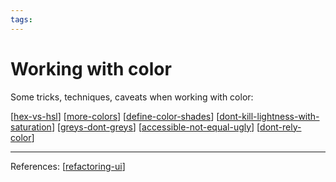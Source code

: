 ```yaml
--- 
tags:
---
```


# Working with color

Some tricks, techniques, caveats when working with color:

[[hex-vs-hsl]]
[[more-colors]]
[[define-color-shades]]
[[dont-kill-lightness-with-saturation]]
[[greys-dont-greys]]
[[accessible-not-equal-ugly]]
[[dont-rely-color]]

---
References:
[[refactoring-ui]]

[//begin]: # "Autogenerated link references for markdown compatibility"
[hex-vs-hsl]: ../hex-vs-hsl.md "Ditch hex for HSL"
[more-colors]: ../more-colors.md "You need more colors than you think"
[define-color-shades]: ../define-color-shades.md "Define your shades up front"
[dont-kill-lightness-with-saturation]: ../dont-kill-lightness-with-saturation.md "Don't let lightness kill your saturation"
[greys-dont-greys]: ../greys-dont-greys.md "Greys don't have to be Greys"
[accessible-not-equal-ugly]: ../accessible-not-equal-ugly.md "Accessible doesn't have to mean ugly"
[dont-rely-color]: ../dont-rely-color.md "Don't rely on color alone"
[refactoring-ui]: ../refactoring-ui.md "Refactoring UI"
[//end]: # "Autogenerated link references"